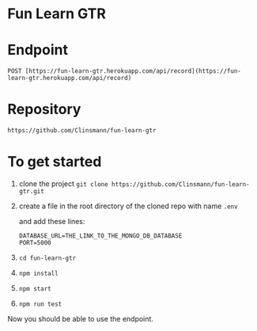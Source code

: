 # Fun Learn GTR

# Endpoint

`POST [https://fun-learn-gtr.herokuapp.com/api/record](https://fun-learn-gtr.herokuapp.com/api/record)`

# Repository

`https://github.com/Clinsmann/fun-learn-gtr`

# To get started

1. clone the project `git clone https://github.com/Clinsmann/fun-learn-gtr.git`

2. create a file in the root directory of the cloned repo with name `.env`

   and add these lines:

   ```
   DATABASE_URL=THE_LINK_TO_THE_MONGO_DB_DATABASE
   PORT=5000
   ```

3. `cd fun-learn-gtr`

4. `npm install`

5. `npm start`

6. `npm run test`

Now you should be able to use the endpoint.
